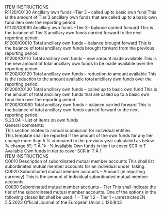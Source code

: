  
ITEM  INSTRUCTIONS  
R1120/C0130  Ancillary own funds –Tier 3 – 
called up to basic own fund  This is the amount of Tier 3 ancillary own funds that are called up to a basic own 
fund item over the reporting period.  
R1120/C0060  Ancillary own funds –Tier 3– 
balance carried forward  This is the balance of Tier 3 ancillary own funds carried forward to the next 
reporting period.  
R1200/C0010  Total ancillary own funds – 
balance brought forward  This is the balance of total ancillary own funds brought forward from the 
previous reporting period.  
R1200/C0110  Total ancillary own funds – 
new amount made available  This is the new amount of total ancillary own funds to be made available over the 
reporting period.  
R1200/C0120  Total ancillary own funds – 
reduction to amount available  This is the reduction to the amount available total ancillary own funds over the 
reporting period.  
R1200/C0130  Total ancillary own funds – 
called up to basic own fund  This is the amount of total ancillary own funds that are called up to a basic own 
fund item over the reporting period.  
R1200/C0060  Total ancillary own funds – 
balance carried forward  This is the balance of total ancillary own funds carried forward to the next 
reporting period.  
S.23.04 – List of items on own funds  
General comments:  
This section relates to annual submission for individual entities.  
This template shall be reported if the amount of the own funds for any tier change more than 5 % compared to the 
previous year calculated as below.  
% change ðT; T Ä  1Þ : ¼  Available Own funds in tier i to cover SCR in T 
Available Own funds in tier to cover SCR in T  Ä  1  
ITEM  INSTRUCTIONS  
C0010  Description of subordinated 
mutual member accounts  This shall list subordinated mutual member accounts for an individual under ­
taking.  
C0020  Subordinated mutual member 
accounts – Amount (in 
reporting currency)  This is the amount of individual subordinated mutual member accounts.  
C0030  Subordinated mutual member 
accounts – Tier  This shall indicate the tier of the subordinated mutual member accounts. 
One of the options in the following closed list shall be used: 
1 – Tier 1 
2 – Tier 1 – unrestrictedEN  5.5.2023 Official Journal of the European Union L 120/843